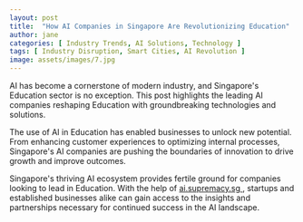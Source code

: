 ```yaml
---
layout: post
title:  "How AI Companies in Singapore Are Revolutionizing Education"
author: jane
categories: [ Industry Trends, AI Solutions, Technology ]
tags: [ Industry Disruption, Smart Cities, AI Revolution ]
image: assets/images/7.jpg
---
```


AI has become a cornerstone of modern industry, and Singapore's Education sector is no exception. This post highlights the leading AI companies reshaping Education with groundbreaking technologies and solutions.

The use of AI in Education has enabled businesses to unlock new potential. From enhancing customer experiences to optimizing internal processes, Singapore's AI companies are pushing the boundaries of innovation to drive growth and improve outcomes.

Singapore's thriving AI ecosystem provides fertile ground for companies looking to lead in Education. With the help of <a href="https://ai.supremacy.sg" target="_blank"> ai.supremacy.sg </a>, startups and established businesses alike can gain access to the insights and partnerships necessary for continued success in the AI landscape.
